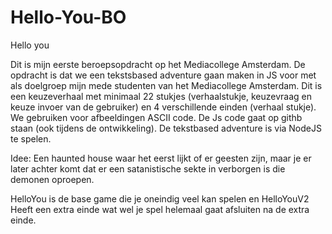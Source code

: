 # Hello-You-BO

Hello you

Dit is mijn eerste beroepsopdracht op het Mediacollege Amsterdam. De opdracht is dat we een tekstsbased adventure gaan maken in JS voor met als doelgroep mijn mede studenten van het Mediacollege Amsterdam.
Dit is een keuzeverhaal met minimaal 22 stukjes (verhaalstukje, keuzevraag en keuze invoer van de gebruiker) en 4 verschillende einden (verhaal stukje). 
We gebruiken voor afbeeldingen ASCII code.
De Js code gaat op githb staan (ook tijdens de ontwikkeling).
De tekstbased adventure is via NodeJS te spelen.

Idee: Een haunted house waar het eerst lijkt of er geesten zijn, maar je er later achter komt dat er een satanistische sekte in verborgen is die demonen oproepen.

HelloYou is de base game die je oneindig veel kan spelen en HelloYouV2 Heeft een extra einde wat wel je spel helemaal gaat afsluiten na de extra einde.

